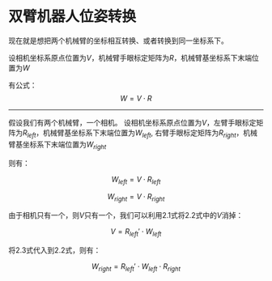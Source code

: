 # 双臂机器人位姿转换

现在就是想把两个机械臂的坐标相互转换、或者转换到同一坐标系下。

设相机坐标系原点位置为$V$，机械臂手眼标定矩阵为$R$，机械臂基坐标系下末端位置为$W$

有公式：
$$W = V \cdot R \tag{1}$$

----

假设我们有两个机械臂，一个相机。
设相机坐标系原点位置为$V$，左臂手眼标定矩阵为$R_{left}$，机械臂基坐标系下末端位置为$W_{left}$,
右臂手眼标定矩阵为$R_{right}$，机械臂基坐标系下末端位置为$W_{right}$

则有：

$$W_{left} = V \cdot R_{left} \tag{2.1}$$

$$W_{right} = V \cdot R_{right} \tag{2.2}$$

由于相机只有一个，则$V$只有一个，我们可以利用2.1式将2.2式中的$V$消掉：

$$V = R_{left}' \cdot W_{left} \tag{2.3}$$

将2.3式代入到2.2式，则有：

$$W_{right} = R_{left}' \cdot W_{left} \cdot R_{right} \tag{2.4}$$

